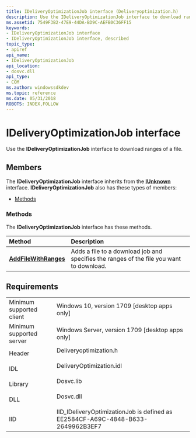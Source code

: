 ```yaml
---
title: IDeliveryOptimizationJob interface (Deliveryoptimization.h)
description: Use the IDeliveryOptimizationJob interface to download ranges of a file.
ms.assetid: 7549F3B2-47E9-44DA-BD9C-AEFB0C36FF15
keywords:
- IDeliveryOptimizationJob interface
- IDeliveryOptimizationJob interface, described
topic_type:
- apiref
api_name:
- IDeliveryOptimizationJob
api_location:
- dosvc.dll
api_type:
- COM
ms.author: windowssdkdev
ms.topic: reference
ms.date: 05/31/2018
ROBOTS: INDEX,FOLLOW
---
```


# IDeliveryOptimizationJob interface

Use the **IDeliveryOptimizationJob** interface to download ranges of a file.

## Members

The **IDeliveryOptimizationJob** interface inherits from the [**IUnknown**](https://docs.microsoft.com/windows/desktop/api/unknwn/nn-unknwn-iunknown) interface. **IDeliveryOptimizationJob** also has these types of members:

- [Methods](#methods)

### Methods

The **IDeliveryOptimizationJob** interface has these methods.



| Method                                                                  | Description                                                                                         |
|:------------------------------------------------------------------------|:----------------------------------------------------------------------------------------------------|
| [**AddFileWithRanges**](ideliveryoptimizationjob-addfilewithranges.md) | Adds a file to a download job and specifies the ranges of the file you want to download.<br/> |



 

## Requirements



|                                     |                                                                                                     |
|-------------------------------------|-----------------------------------------------------------------------------------------------------|
| Minimum supported client<br/> | Windows 10, version 1709 \[desktop apps only\]<br/>                                           |
| Minimum supported server<br/> | Windows Server, version 1709 \[desktop apps only\]<br/>                                       |
| Header<br/>                   | <dl> <dt>Deliveryoptimization.h</dt> </dl>   |
| IDL<br/>                      | <dl> <dt>DeliveryOptimization.idl</dt> </dl> |
| Library<br/>                  | <dl> <dt>Dosvc.lib</dt> </dl>                |
| DLL<br/>                      | <dl> <dt>Dosvc.dll</dt> </dl>                |
| IID<br/>                      | IID_IDeliveryOptimizationJob is defined as EE2584CF-A69C-4848-B633-2649962B3EF7<br/>         |



 

 





